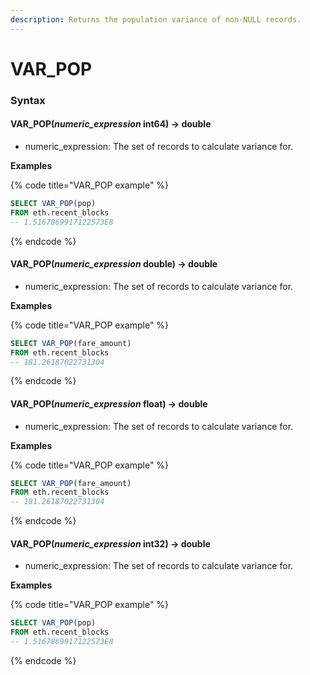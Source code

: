 ```yaml
---
description: Returns the population variance of non-NULL records.
---
```


# VAR\_POP

### Syntax <a href="#syntax" id="syntax"></a>

#### VAR\_POP(_numeric\_expression_ int64) → double <a href="#var_popnumeric_expression-int64--double" id="var_popnumeric_expression-int64--double"></a>

* numeric\_expression: The set of records to calculate variance for.

**Examples**

{% code title="VAR_POP example" %}
```sql
SELECT VAR_POP(pop) 
FROM eth.recent_blocks
-- 1.5167869917122573E8
```
{% endcode %}

#### VAR\_POP(_numeric\_expression_ double) → double <a href="#var_popnumeric_expression-double--double" id="var_popnumeric_expression-double--double"></a>

* numeric\_expression: The set of records to calculate variance for.

**Examples**

{% code title="VAR_POP example" %}
```sql
SELECT VAR_POP(fare_amount) 
FROM eth.recent_blocks
-- 181.26187022731304
```
{% endcode %}

#### VAR\_POP(_numeric\_expression_ float) → double <a href="#var_popnumeric_expression-float--double" id="var_popnumeric_expression-float--double"></a>

* numeric\_expression: The set of records to calculate variance for.

**Examples**

{% code title="VAR_POP example" %}
```sql
SELECT VAR_POP(fare_amount) 
FROM eth.recent_blocks
-- 181.26187022731304
```
{% endcode %}

#### VAR\_POP(_numeric\_expression_ int32) → double <a href="#var_popnumeric_expression-int32--double" id="var_popnumeric_expression-int32--double"></a>

* numeric\_expression: The set of records to calculate variance for.

**Examples**

{% code title="VAR_POP example" %}
```sql
SELECT VAR_POP(pop) 
FROM eth.recent_blocks
-- 1.5167869917122573E8
```
{% endcode %}
